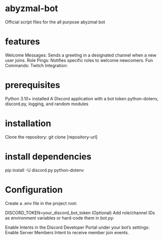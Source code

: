# abyzmal-bot
Official script files for the all purpose abyzmal bot

# features
Welcome Messages: Sends a greeting in a designated channel when a new user joins.
Role Pings: Notifies specific roles to welcome newcomers.
Fun Commands:
Twitch Integration:

# prerequisites
Python 3.10+ installed
A Discord application with a bot token
python-dotenv, discord.py, logging, and random modules

# installation
Clone the repository:
git clone [repository-url]

# install dependencies
pip install -U discord.py python-dotenv

# Configuration
Create a .env file in the project root:

DISCORD_TOKEN=your_discord_bot_token
(Optional) Add role/channel IDs as environment variables or hard-code them in bot.py:

Enable Intents in the Discord Developer Portal under your bot’s settings:
Enable Server Members Intent to receive member join events.
